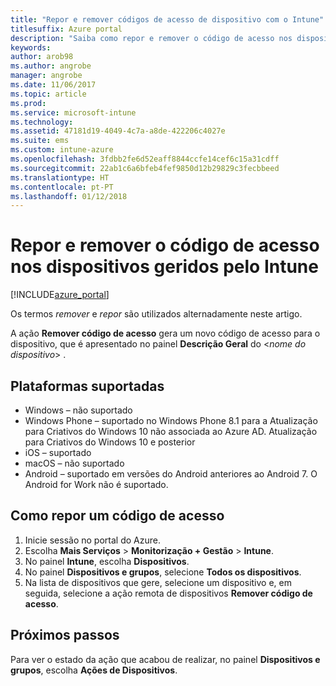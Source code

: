 ```yaml
---
title: "Repor e remover códigos de acesso de dispositivo com o Intune"
titlesuffix: Azure portal
description: "Saiba como repor e remover o código de acesso nos dispositivos que gere com o Intune."
keywords: 
author: arob98
ms.author: angrobe
manager: angrobe
ms.date: 11/06/2017
ms.topic: article
ms.prod: 
ms.service: microsoft-intune
ms.technology: 
ms.assetid: 47181d19-4049-4c7a-a8de-422206c4027e
ms.suite: ems
ms.custom: intune-azure
ms.openlocfilehash: 3fdbb2fe6d52eaff8844ccfe14cef6c15a31cdff
ms.sourcegitcommit: 22ab1c6a6bfeb4fef9850d12b29829c3fecbbeed
ms.translationtype: HT
ms.contentlocale: pt-PT
ms.lasthandoff: 01/12/2018
---
```

# <a name="reset-and-remove-the-passcode-on-intune-managed-devices"></a>Repor e remover o código de acesso nos dispositivos geridos pelo Intune


[!INCLUDE[azure_portal](./includes/azure_portal.md)]

Os termos *remover* e *repor* são utilizados alternadamente neste artigo.

A ação **Remover código de acesso** gera um novo código de acesso para o dispositivo, que é apresentado no painel **Descrição Geral** do <*nome do dispositivo*> .

## <a name="supported-platforms"></a>Plataformas suportadas

- Windows – não suportado
- Windows Phone – suportado no Windows Phone 8.1 para a Atualização para Criativos do Windows 10 não associada ao Azure AD. Atualização para Criativos do Windows 10 e posterior
- iOS – suportado
- macOS – não suportado
- Android – suportado em versões do Android anteriores ao Android 7. O Android for Work não é suportado.

## <a name="how-to-reset-a-passcode"></a>Como repor um código de acesso

1. Inicie sessão no portal do Azure.
2. Escolha **Mais Serviços** > **Monitorização + Gestão** > **Intune**.
3. No painel **Intune**, escolha **Dispositivos**.
4. No painel **Dispositivos e grupos**, selecione **Todos os dispositivos**.
5. Na lista de dispositivos que gere, selecione um dispositivo e, em seguida, selecione a ação remota de dispositivos **Remover código de acesso**.

## <a name="next-steps"></a>Próximos passos

Para ver o estado da ação que acabou de realizar, no painel **Dispositivos e grupos**, escolha **Ações de Dispositivos**.
